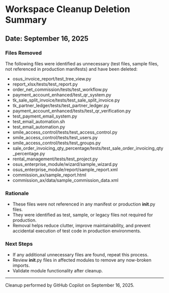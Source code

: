 # Workspace Cleanup Deletion Summary

## Date: September 16, 2025

### Files Removed

The following files were identified as unnecessary (test files, sample files, not referenced in production manifests) and have been deleted:

- osus_invoice_report/test_tree_view.py
- report_xlsx/tests/test_report.py
- order_net_commission/tests/test_workflow.py
- payment_account_enhanced/test_qr_system.py
- tk_sale_split_invoice/tests/test_sale_split_invoice.py
- tk_partner_ledger/tests/test_partner_ledger.py
- payment_account_enhanced/tests/test_qr_verification.py
- test_payment_email_system.py
- test_email_automation.sh
- test_email_automation.py
- smile_access_control/tests/test_access_control.py
- smile_access_control/tests/test_users.py
- smile_access_control/tests/test_groups.py
- sale_order_invoicing_qty_percentage/tests/test_sale_order_invoicing_qty_percentage.py
- rental_management/tests/test_project.py
- osus_enterprise_module/wizard/sample_wizard.py
- osus_enterprise_module/report/sample_report.xml
- commission_ax/sample_report.html
- commission_ax/data/sample_commission_data.xml

### Rationale

- These files were not referenced in any manifest or production __init__.py files.
- They were identified as test, sample, or legacy files not required for production.
- Removal helps reduce clutter, improve maintainability, and prevent accidental execution of test code in production environments.

### Next Steps

- If any additional unnecessary files are found, repeat this process.
- Review __init__.py files in affected modules to remove any now-broken imports.
- Validate module functionality after cleanup.

---
Cleanup performed by GitHub Copilot on September 16, 2025.
